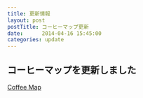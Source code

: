 ```yaml
---
title: 更新情報
layout: post
postTitle: コーヒーマップ更新
date:      2014-04-16 15:45:00
categories: update
---
```

コーヒーマップを更新しました
----
[Coffee Map]({{site.url}}/gmap/gmap03.html)
